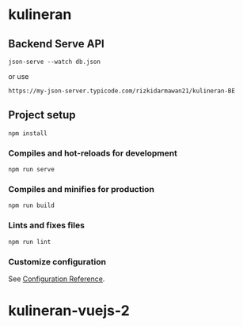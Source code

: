 # kulineran

## Backend Serve API
```
json-serve --watch db.json
```
or use
```
https://my-json-server.typicode.com/rizkidarmawan21/kulineran-BE
```

## Project setup
```
npm install
```

### Compiles and hot-reloads for development
```
npm run serve
```

### Compiles and minifies for production
```
npm run build
```

### Lints and fixes files
```
npm run lint
```

### Customize configuration
See [Configuration Reference](https://cli.vuejs.org/config/).
# kulineran-vuejs-2
